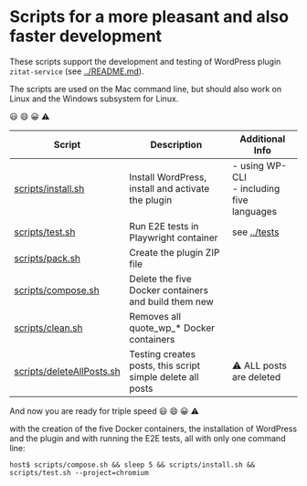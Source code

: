# Scripts for a more pleasant and also faster development

These scripts support the development and testing of WordPress plugin `zitat-service` (see [../README.md](../README.md)).

The scripts are used on the Mac command line, but should also work on Linux and the Windows subsystem for Linux.

:smiley:
:smile:
:grinning:
:warning:

| Script | Description | Additional Info |
| --- | --- | --- |
| [scripts/install.sh](scripts/install.sh) | Install WordPress, install and activate the plugin | - using WP-CLI<br />- including five languages |
| [scripts/test.sh](scripts/test.sh) | Run E2E tests in Playwright container | see [../tests](../tests) |
| [scripts/pack.sh](scripts/pack.sh) | Create the plugin ZIP file |  |
| [scripts/compose.sh](scripts/compose.sh) | Delete the five Docker containers and build them new |  |
| [scripts/clean.sh](scripts/clean.sh) | Removes all quote_wp_* Docker containers |  |
| [scripts/deleteAllPosts.sh](scripts/deleteAllPosts.sh) | Testing creates posts, this script simple delete all posts | :warning: ALL posts are deleted |

And now you are ready for triple speed
:smiley:
:smile:
:grinning:
:warning:

with the creation of the five Docker containers, the installation of WordPress and the plugin and with running the E2E tests, all with only one command line:
```
host$ scripts/compose.sh && sleep 5 && scripts/install.sh && scripts/test.sh --project=chromium
```

